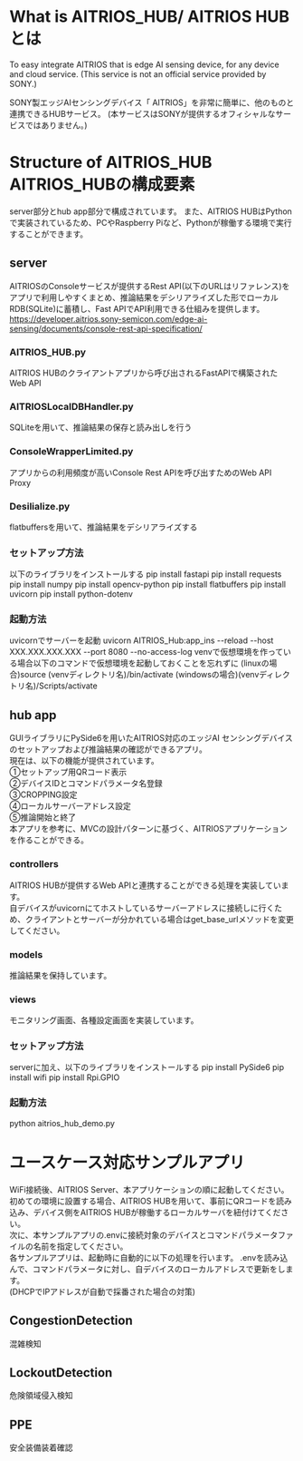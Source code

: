 # What is AITRIOS_HUB/ AITRIOS HUBとは 
To easy integrate AITRIOS that is edge AI sensing device, for any device and cloud service.
(This service is not an official service provided by SONY.)

SONY製エッジAIセンシングデバイス「
AITRIOS」を非常に簡単に、他のものと連携できるHUBサービス。
(本サービスはSONYが提供するオフィシャルなサービスではありません。)

# Structure of AITRIOS_HUB AITRIOS_HUBの構成要素
server部分とhub app部分で構成されています。
また、AITRIOS HUBはPythonで実装されているため、PCやRaspberry Piなど、Pythonが稼働する環境で実行することができます。

## server
AITRIOSのConsoleサービスが提供するRest API(以下のURLはリファレンス)をアプリで利用しやすくまとめ、推論結果をデシリアライズした形でローカルRDB(SQLite)に蓄積し、Fast APIでAPI利用できる仕組みを提供します。<br/>
https://developer.aitrios.sony-semicon.com/edge-ai-sensing/documents/console-rest-api-specification/

### AITRIOS_HUB.py
AITRIOS HUBのクライアントアプリから呼び出されるFastAPIで構築されたWeb API

### AITRIOSLocalDBHandler.py
SQLiteを用いて、推論結果の保存と読み出しを行う

### ConsoleWrapperLimited.py
アプリからの利用頻度が高いConsole Rest APIを呼び出すためのWeb API Proxy

### Desilialize.py
flatbuffersを用いて、推論結果をデシリアライズする

### セットアップ方法
以下のライブラリをインストールする
pip install fastapi
pip install requests
pip install numpy
pip install opencv-python
pip install flatbuffers
pip install uvicorn
pip install python-dotenv

### 起動方法
uvicornでサーバーを起動
uvicorn AITRIOS_Hub:app_ins --reload --host XXX.XXX.XXX.XXX --port 8080 --no-access-log
venvで仮想環境を作っている場合以下のコマンドで仮想環境を起動しておくことを忘れずに
(linuxの場合)source (venvディレクトリ名)/bin/activate
(windowsの場合)(venvディレクトリ名)/Scripts/activate

## hub app
GUIライブラリにPySide6を用いたAITRIOS対応のエッジAI センシングデバイスのセットアップおよび推論結果の確認ができるアプリ。<br/>
現在は、以下の機能が提供されています。<br/>
①セットアップ用QRコード表示<br/>
②デバイスIDとコマンドパラメータ名登録<br/>
③CROPPING設定<br/>
④ローカルサーバーアドレス設定<br/>
⑤推論開始と終了<br/>
本アプリを参考に、MVCの設計パターンに基づく、AITRIOSアプリケーションを作ることができる。

### controllers
AITRIOS HUBが提供するWeb APIと連携することができる処理を実装しています。<br/>
自デバイスがuvicornにてホストしているサーバーアドレスに接続しに行くため、クライアントとサーバーが分かれている場合はget_base_urlメソッドを変更してください。

### models
推論結果を保持しています。

### views
モニタリング画面、各種設定画面を実装しています。

### セットアップ方法
serverに加え、以下のライブラリをインストールする
pip install PySide6
pip install wifi
pip install Rpi.GPIO

### 起動方法
python aitrios_hub_demo.py

# ユースケース対応サンプルアプリ
WiFi接続後、AITRIOS Server、本アプリケーションの順に起動してください。<br/>
初めての環境に設置する場合、AITRIOS HUBを用いて、事前にQRコードを読み込み、デバイス側をAITRIOS HUBが稼働するローカルサーバを紐付けてください。<br/>
次に、本サンプルアプリの.envに接続対象のデバイスとコマンドパラメータファイルの名前を指定してください。<br/>
各サンプルアプリは、起動時に自動的に以下の処理を行います。
.envを読み込んで、コマンドパラメータに対し、自デバイスのローカルアドレスで更新をします。<br/>
(DHCPでIPアドレスが自動で採番された場合の対策)


## CongestionDetection
混雑検知

## LockoutDetection
危険領域侵入検知

## PPE
安全装備装着確認
